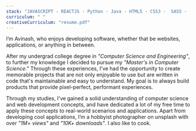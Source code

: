 ```yaml
---
stack: "JAVASCRIPT - REACTJS - Python - Java - HTML5 - CSS3 -  SASS -  REDUX - STYLED COMPONENTS - REACT NATIVE - GRAPHQL - GATSBY - MySQL"
curriculum: " "
creativeCurriculum: "resume.pdf"
---
```


I’m Avinash, who enjoys developing software, whether that be websites, applications, or anything in between.

After my undergrad college degree in _"Computer Science and Engineering"_, to further my knowledge I decided to pursue my _"Master's in Computer Science."_ Through these experiences, I've had the opportunity to create memorable projects that are not only enjoyable to use but are written in code that's maintainable and easy to understand. My goal is to always build products that provide pixel-perfect, performant experiences.

Through my studies, I've gained a solid understanding of computer science and web development concepts, and have dedicated a lot of my free time to apply these concepts to real-world scenarios and applications. Apart from developing cool applications, I’m a hobbyist photographer on unsplash with over _"1M+ views"_ and _"10K+ downloads"_. I also like to cook.

